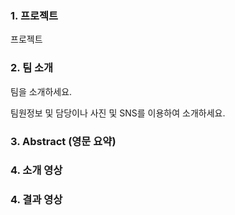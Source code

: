 ### 1. 프로젝트 

프로젝트

### 2. 팀 소개

팀을 소개하세요.

팀원정보 및 담당이나 사진 및 SNS를 이용하여 소개하세요.

### 3. Abstract (영문 요약)


### 4. 소개 영상


### 4. 결과 영상
